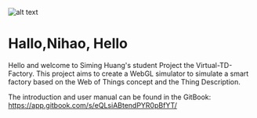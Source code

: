![alt text](https://github.com/wintechis/Virtual-TD-Factory/blob/main/Nihao.gif "Nihao")

# Hallo,Nihao, Hello
Hello and welcome to Siming Huang's student Project the Virtual-TD-Factory. This project aims to create a WebGL simulator to simulate a smart factory based on the Web of Things concept and the Thing Description.

The introduction and user manual can be found in the GitBook: https://app.gitbook.com/s/eQLsiABtendPYR0pBfYT/
